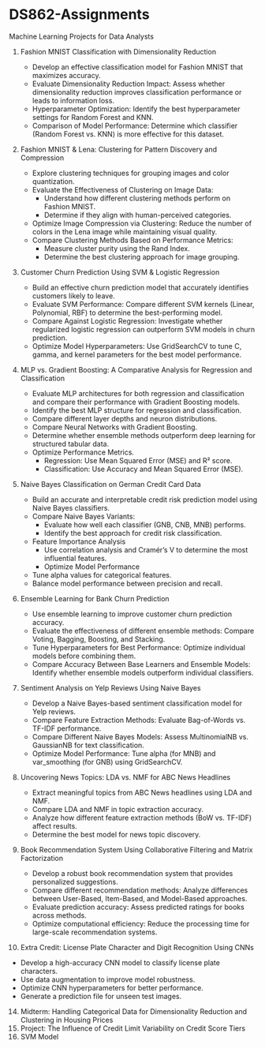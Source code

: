 # DS862-Assignments
Machine Learning Projects for Data Analysts

1. Fashion MNIST Classification with Dimensionality Reduction </br>
   - Develop an effective classification model for Fashion MNIST that maximizes accuracy.
   - Evaluate Dimensionality Reduction Impact: Assess whether dimensionality reduction improves classification performance or leads to information loss.
   - Hyperparameter Optimization: Identify the best hyperparameter settings for Random Forest and KNN.
   - Comparison of Model Performance: Determine which classifier (Random Forest vs. KNN) is more effective for this dataset.
     
2. Fashion MNIST & Lena: Clustering for Pattern Discovery and Compression
   - Explore clustering techniques for grouping images and color quantization.
   - Evaluate the Effectiveness of Clustering on Image Data:
      - Understand how different clustering methods perform on Fashion MNIST.
      - Determine if they align with human-perceived categories.
   - Optimize Image Compression via Clustering: Reduce the number of colors in the Lena image while maintaining visual quality.
   - Compare Clustering Methods Based on Performance Metrics:
      - Measure cluster purity using the Rand Index.
      - Determine the best clustering approach for image grouping.
        
3. Customer Churn Prediction Using SVM & Logistic Regression
   - Build an effective churn prediction model that accurately identifies customers likely to leave.
   - Evaluate SVM Performance: Compare different SVM kernels (Linear, Polynomial, RBF) to determine the best-performing model.
   - Compare Against Logistic Regression: Investigate whether regularized logistic regression can outperform SVM models in churn prediction.
   - Optimize Model Hyperparameters: Use GridSearchCV to tune C, gamma, and kernel parameters for the best model performance.
     
4. MLP vs. Gradient Boosting: A Comparative Analysis for Regression and Classification
   - Evaluate MLP architectures for both regression and classification and compare their performance with Gradient Boosting models.
   - Identify the best MLP structure for regression and classification.
   - Compare different layer depths and neuron distributions.
   - Compare Neural Networks with Gradient Boosting.
   - Determine whether ensemble methods outperform deep learning for structured tabular data.
   - Optimize Performance Metrics.
      - Regression: Use Mean Squared Error (MSE) and R² score.
      - Classification: Use Accuracy and Mean Squared Error (MSE).

5. Naive Bayes Classification on German Credit Card Data
   - Build an accurate and interpretable credit risk prediction model using Naive Bayes classifiers.
   - Compare Naive Bayes Variants:
        - Evaluate how well each classifier (GNB, CNB, MNB) performs.
        - Identify the best approach for credit risk classification.
   - Feature Importance Analysis
      - Use correlation analysis and Cramér’s V to determine the most influential features.
      - Optimize Model Performance
   - Tune alpha values for categorical features.
   - Balance model performance between precision and recall.
     
6. Ensemble Learning for Bank Churn Prediction
   - Use ensemble learning to improve customer churn prediction accuracy.
   - Evaluate the effectiveness of different ensemble methods: Compare Voting, Bagging, Boosting, and Stacking.
   - Tune Hyperparameters for Best Performance: Optimize individual models before combining them.
   - Compare Accuracy Between Base Learners and Ensemble Models: Identify whether ensemble models outperform individual classifiers.

7. Sentiment Analysis on Yelp Reviews Using Naive Bayes
   - Develop a Naive Bayes-based sentiment classification model for Yelp reviews.
   - Compare Feature Extraction Methods: Evaluate Bag-of-Words vs. TF-IDF performance.
   - Compare Different Naive Bayes Models: Assess MultinomialNB vs. GaussianNB for text classification.
   - Optimize Model Performance: Tune alpha (for MNB) and var_smoothing (for GNB) using GridSearchCV.   


8. Uncovering News Topics: LDA vs. NMF for ABC News Headlines
   - Extract meaningful topics from ABC News headlines using LDA and NMF.
   - Compare LDA and NMF in topic extraction accuracy.
   - Analyze how different feature extraction methods (BoW vs. TF-IDF) affect results.
   - Determine the best model for news topic discovery.

9. Book Recommendation System Using Collaborative Filtering and Matrix Factorization
   - Develop a robust book recommendation system that provides personalized suggestions.
   - Compare different recommendation methods: Analyze differences between User-Based, Item-Based, and Model-Based approaches.
   - Evaluate prediction accuracy: Assess predicted ratings for books across methods.
   - Optimize computational efficiency: Reduce the processing time for large-scale recommendation systems.
     
10. Extra Credit: License Plate Character and Digit Recognition Using CNNs
   - Develop a high-accuracy CNN model to classify license plate characters.
   - Use data augmentation to improve model robustness.
   - Optimize CNN hyperparameters for better performance.
   - Generate a prediction file for unseen test images.

14. Midterm: Handling Categorical Data for Dimensionality Reduction and Clustering in Housing Prices
15. Project: The Influence of Credit Limit Variability on Credit Score Tiers
16. SVM Model

